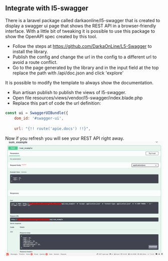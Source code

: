 ## Integrate with l5-swagger
There is a laravel package called darkaonline/l5-swagger that is created to display a swagger ui page that shows the REST API in a browser-friendly interface. With a little bit of tweaking it is possible to use this package to show the OpenAPI spec created by this tool.

- Follow the steps at https://github.com/DarkaOnLine/L5-Swagger to install the library.
- Publish the config and change the url in the config to a different url to avoid a route conflict.
- Go to the page generated by the library and in the input field at the top replace the path with /api/doc.json and click 'explore'

It is possible to modify the template to always show the documentation.
- Run artisan publish to publish the views of l5-swagger.
- Open file resources/views/vendor/l5-swagger/index.blade.php
- Replace this part of code the url definition:
```javascript
const ui = SwaggerUIBundle({
    dom_id: '#swagger-ui',

    url: "{!! route('apie.docs') !!}",
```
    
Now if you refresh you will see your REST API right away.
![screenshot](l5swagger-screenshot.png?raw=true)

